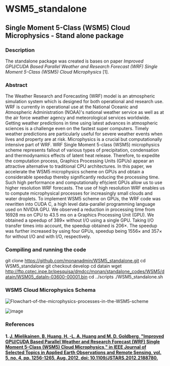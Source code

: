 # WSM5_standalone
## Single Moment 5-Class (WSM5) Cloud Microphysics - Stand alone package

### Description
The standalone package was created is bases on paper *Improved GPU/CUDA Based Parallel Weather and Research Forecast (WRF) Single Moment 5-Class (WSM5) Cloud Microphysics* [1].

### Abstract

The Weather Research and Forecasting (WRF) model is an atmospheric simulation system which is designed for both operational and research use. WRF is currently in operational use at the National Oceanic and Atmospheric Administration (NOAA)'s national weather service as well as at the air force weather agency and meteorological services worldwide. Getting weather predictions in time using latest advances in atmospheric sciences is a challenge even on the fastest super computers. Timely weather predictions are particularly useful for severe weather events when lives and property are at risk. Microphysics is a crucial but computationally intensive part of WRF. WRF Single Moment 5-class (WSM5) microphysics scheme represents fallout of various types of precipitation, condensation and thermodynamics effects of latent heat release. Therefore, to expedite the computation process, Graphics Processing Units (GPUs) appear an attractive alternative to traditional CPU architectures. In this paper, we accelerate the WSM5 microphysics scheme on GPUs and obtain a considerable speedup thereby significantly reducing the processing time. Such high performance and computationally efήcient GPUs allow us to use higher resolution WRF forecasts. The use of high resolution WRF enables us to compute microphysical processes for increasingly small clouds and water droplets. To implement WSM5 scheme on GPUs, the WRF code was rewritten into CUDA C, a high level data-parallel programming language used on NVIDIA GPU. We observed a reduction in processing time from 16928 ms on CPU to 43.5 ms on a Graphics Processing Unit (GPU). We obtained a speedup of 389× without I/O using a single GPU. Taking I/O transfer times into account, the speedup obtained is 206×. The speedup was further increased by using four GPUs, speedup being 1556× and 357× for without I/O and with I/O, respectively.

### Compiling and running the code

git clone https://github.com/monanadmin/WSM5_standalone.git
cd WSM5_standalone
git checkout develop
cd datain
wget http://ftp.cptec.inpe.br/pesquisa/dmdcc/monan/standalone_codes/WSM5/datain/WSM05_dataIn-03600-00001.bin
cd ../scripts
./WSM5_standalone.sh


### WSM5 Cloud Microphysics Schema

![Flowchart-of-the-microphysics-processes-in-the-WSM5-scheme](https://user-images.githubusercontent.com/6113640/231156459-dd621b35-0a64-43ac-89c4-6f40b60e7c7a.png)

![image](https://user-images.githubusercontent.com/6113640/231156726-b9a39fd6-24fe-43e1-964d-9e94f26d168c.png)


### References

#### 1. [J. Mielikainen, B. Huang, H. -L. A. Huang and M. D. Goldberg, "Improved GPU/CUDA Based Parallel Weather and Research Forecast (WRF) Single Moment 5-Class (WSM5) Cloud Microphysics," in IEEE Journal of Selected Topics in Applied Earth Observations and Remote Sensing, vol. 5, no. 4, pp. 1256-1265, Aug. 2012, doi: 10.1109/JSTARS.2012.2188780.](https://ieeexplore.ieee.org/document/6182591)
